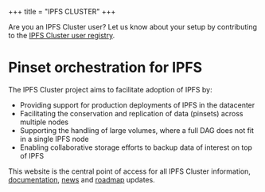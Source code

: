+++
title = "IPFS CLUSTER"
+++

<div class="tipbox tip">Are you an IPFS Cluster user? Let us know about your setup by contributing to the <a href="https://docs.google.com/forms/d/e/1FAIpQLSdWF5aXNXrAK_sCyu1eVv2obTaKVO3Ac5dfgl2r5_IWcizGRg/viewform">IPFS Cluster user registry</a>.</div>

# Pinset orchestration for IPFS

The IPFS Cluster project aims to facilitate adoption of IPFS by:

* Providing support for production deployments of IPFS in the datacenter
* Facilitating the conservation and replication of data (pinsets) across multiple nodes
* Supporting the handling of large volumes, where a full DAG does not fit in a single IPFS node
* Enabling collaborative storage efforts to backup data of interest on top of IPFS

This website is the central point of access for all IPFS Cluster information, [documentation](/documentation), [news](/news) and [roadmap](/documentation/overview/roadmap) updates.
